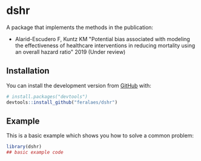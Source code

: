 
<!-- README.md is generated from README.Rmd. Please edit that file -->
dshr
====

<!-- badges: start -->
<!-- badges: end -->
A package that implements the methods in the publication:

-   Alarid-Escudero F, Kuntz KM "Potential bias associated with modeling the effectiveness of healthcare interventions in reducing mortality using an overall hazard ratio" 2019 (Under review)

Installation
------------

You can install the development version from [GitHub](https://github.com/) with:

``` r
# install.packages("devtools")
devtools::install_github("feralaes/dshr")
```

Example
-------

This is a basic example which shows you how to solve a common problem:

``` r
library(dshr)
## basic example code
```
